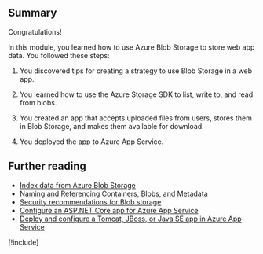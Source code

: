 ## Summary

Congratulations!

In this module, you learned how to use Azure Blob Storage to store web app data. You followed these steps:

1. You discovered tips for creating a strategy to use Blob Storage in a web app.

1. You learned how to use the Azure Storage SDK to list, write to, and read from blobs.

1. You created an app that accepts uploaded files from users, stores them in Blob Storage, and makes them available for download.

1. You deployed the app to Azure App Service.

## Further reading

- [Index data from Azure Blob Storage](/azure/search/search-howto-indexing-azure-blob-storage)
- [Naming and Referencing Containers, Blobs, and Metadata](/rest/api/storageservices/naming-and-referencing-containers--blobs--and-metadata)
- [Security recommendations for Blob storage](/azure/storage/blobs/security-recommendations)
- [Configure an ASP.NET Core app for Azure App Service](/azure/app-service/configure-language-dotnetcore)
- [Deploy and configure a Tomcat, JBoss, or Java SE app in Azure App Service](/azure/app-service/configure-language-java-deploy-run)

[!include[](../../../includes/azure-optional-exercise-subscription-cleanup.md)]

